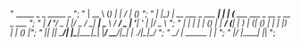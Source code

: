  "  _____           _           _      _____                      _       ";
 " |  __ \         (_)         | |    / ____|                    (_)      ";
 " | |__) | __ ___  _  ___  ___| |_  | (___   ___ ___  _ __ _ __  _  ___  ";
 " |  ___/ '__/ _ \| |/ _ \/ __| __|  \___ \ / __/ _ \| '__| '_ \| |/ _ \ ";
 " | |   | | | (_) | |  __/ (__| |_   ____) | (_| (_) | |  | |_) | | (_) |";
 " |_|   |_|  \___/| |\___|\___|\__| |_____/ \___\___/|_|  | .__/|_|\___/ ";
 "                _/ |           ______                    | |            ";
 "               |__/           |______|                   |_|            ";


